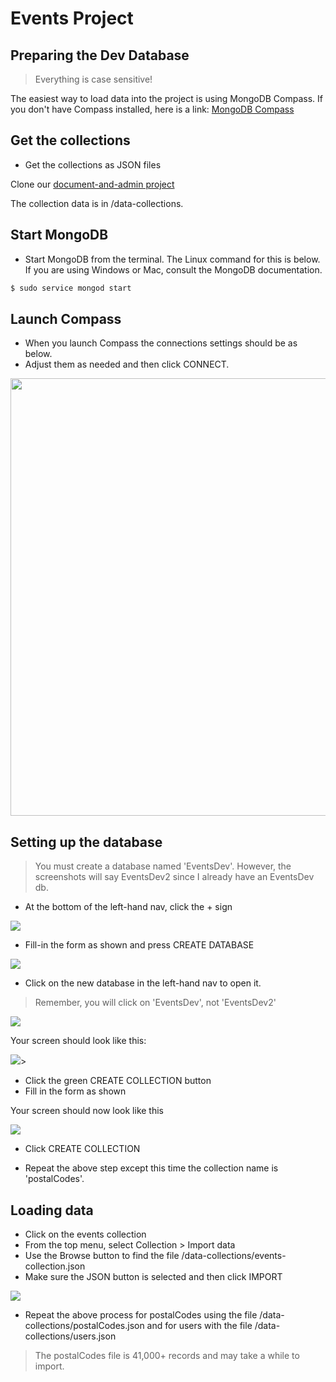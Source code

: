 # Events Project
## Preparing the Dev Database

> Everything is case sensitive!

The easiest way to load data into the project is using MongoDB Compass. If you don't have Compass installed, here is a link: [MongoDB Compass](https://docs.mongodb.com/compass/master/install/)


## Get the collections
- Get the collections as JSON files

Clone our [document-and-admin project](https://github.com/trivalleycoders-org/event-doc-and-admin)

The collection data is in /data-collections.

## Start MongoDB
- Start MongoDB from the terminal. The Linux command for this is below. If you are using Windows or Mac, consult the MongoDB documentation.
```js
$ sudo service mongod start
```

## Launch Compass
- When you launch Compass the connections settings should be as below.
- Adjust them as needed and then click CONNECT.

<img src='https://github.com/trivalleycoders-org/event-doc-and-admin/blob/master/doc/loading-dev-data/connect.png?raw=true' width="700" />


## Setting up the database


> You must create a database named 'EventsDev'. However, the screenshots will say EventsDev2 since I already have an EventsDev db.

- At the bottom of the left-hand nav, click the + sign

<img src='https://github.com/trivalleycoders-org/event-doc-and-admin/blob/master/doc/loading-dev-data/new-db.png?raw=true' />

- Fill-in the form as shown and press CREATE DATABASE

<img src='https://github.com/trivalleycoders-org/event-doc-and-admin/blob/master/doc/loading-dev-data/create-db-form.png?raw=true' />

- Click on the new database in the left-hand nav to open it.

> Remember, you will click on 'EventsDev', not 'EventsDev2'

<img src="https://github.com/trivalleycoders-org/event-doc-and-admin/blob/master/doc/loading-dev-data/click-on-new-db.png?raw=true" />

Your screen should look like this:

<img src="https://github.com/trivalleycoders-org/event-doc-and-admin/blob/master/doc/loading-dev-data/db-created.png?raw=true" />>

- Click the green CREATE COLLECTION button
- Fill in the form as shown

Your screen should now look like this

<img src='https://github.com/trivalleycoders-org/event-doc-and-admin/blob/master/doc/loading-dev-data/users-collection.png?raw=true' />

- Click CREATE COLLECTION

- Repeat the above step except this time the collection name is 'postalCodes'.

## Loading data
- Click on the events collection
- From the top menu, select Collection > Import data
- Use the Browse button to find the file /data-collections/events-collection.json
- Make sure the JSON button is selected and then click IMPORT

<img src="https://github.com/trivalleycoders-org/event-doc-and-admin/blob/master/doc/loading-dev-data/import-events.png?raw=true" />

- Repeat the above process for postalCodes using the file /data-collections/postalCodes.json and for users with the file /data-collections/users.json

> The postalCodes file is 41,000+ records and may take a while to import.











